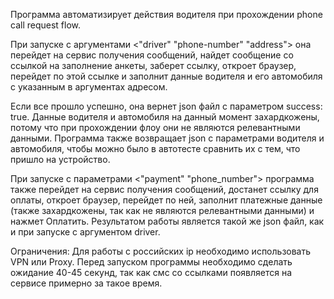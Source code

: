 Программа автоматизирует действия водителя при прохождении phone call request flow. 

При запуске с аргументами <"driver" "phone-number" "address"> она перейдет на сервис получения сообщений, найдет сообщение со ссылкой на заполнение анкеты, заберет ссылку, откроет браузер, перейдет по этой ссылке и заполнит данные водителя и его автомобиля с указанным в аргументах адресом. 

Если все прошло успешно, она вернет json файл с параметром success: true. Данные водителя и автомобиля на данный момент захардкожены, потому что при прохождении флоу они не являются релевантными данными. Программа также возвращает json с параметрами водителя и автомобиля, чтобы можно было в автотесте сравнить их с тем, что пришло на устройство.

При запуске с параметрами <"payment" "phone_number"> программа также перейдет на сервис получения сообщений, достанет ссылку для оплаты, откроет браузер, перейдет по ней, заполнит платежные данные (также захардкожены, так как не являются релевантными данными) и нажмет Оплатить. Результатом работы является такой же json файл, как и при запуске с аргументом driver.

Ограничения: Для работы с российских ip необходимо использовать VPN или Proxy. Перед запуском программы необходимо сделать ожидание 40-45 секунд, так как смс со ссылками появляется на сервисе примерно за такое время.